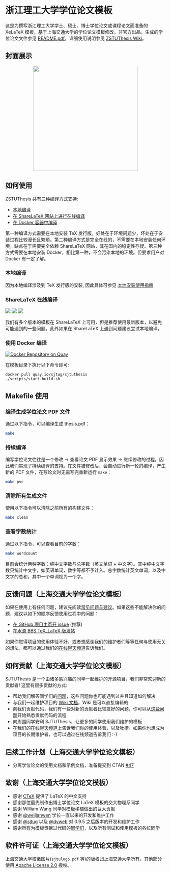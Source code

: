 # 浙江理工大学学位论文模板

这是为撰写浙江理工大学学士、硕士、博士学位论文或课程论文而准备的 XeLaTeX 模板，基于上海交通大学的学位论文模板修改，非官方出品。生成的学位论文文件参见 [README.pdf][README]，详细使用说明参见 [ZSTUThesis Wiki](https://github.com/jerry916/ZSTUThesis/wiki)。

## 封面展示

<div align="center">
    <a href="https://github.com/jerry916/ZSTUThesis/blob/master/thesis.pdf"><img src="./docs/images/bachelor.png" height="330"></a>
</div>

## 如何使用

ZSTUThesis 共有三种编译方式支持:

* [本地编译](#本地编译)
* [在 ShareLaTeX 网站上进行在线编译](#sharelatex-在线编译)
* [在 Docker 容器中编译](#使用-docker-编译)

第一种编译方式需要在本地安装 TeX 发行版，好处在于环境问题少，坏处在于安装过程比较漫长且繁琐。第二种编译方式是完全在线的，不需要在本地安装任何环境，缺点在于需要完全依赖 ShareLaTeX 网站，其在国内的稳定性存疑。第三种方式需要在本地安装 Docker，相比第一种，不会污染本地的环境。但要求用户对 Docker 有一定了解。

### 本地编译

因为本地编译涉及到 TeX 发行版的安装, 因此具体可参见 [本地安装使用指南](https://github.com/sjtug/SJTUThesis/wiki/%E6%9C%AC%E5%9C%B0%E5%AE%89%E8%A3%85%E4%BD%BF%E7%94%A8%E8%AF%B4%E6%98%8E)

### ShareLaTeX 在线编译

[![](https://img.shields.io/badge/ShareLaTeX-v0.10-green.svg)](https://www.sharelatex.com/templates/5a54637e8cd4f9d91b6b6416)
[![](https://img.shields.io/badge/ShareLaTeX-v0.9.5-yellow.svg)](https://www.sharelatex.com/templates/588163ec93a02abc513710fd)
[![](https://img.shields.io/badge/ShareLaTeX-v0.8-yellow.svg)](https://www.sharelatex.com/templates/566ea0fb08f4ac510fbc6b9e)

我们有多个版本的模板在 ShareLaTeX 上可用，但是推荐使用最新版本，以避免可能遇到的一些问题。此外如果在 ShareLaTeX 上遇到问题建议尝试本地编译。

### 使用 Docker 编译

[![Docker Repository on Quay](https://quay.io/repository/sjtug/sjtuthesis/status "Docker Repository on Quay")](https://quay.io/repository/sjtug/sjtuthesis)

在模板目录下执行以下命令即可:

```shell
docker pull quay.io/sjtug/sjtuthesis
./scripts/start-build.sh
```

## Makefile 使用

### 编译生成学位论文 PDF 文件

通过以下指令，可以编译生成 thesis.pdf：

```bash
make
```

### 持续编译

编写学位论文往往是一个修改 -> 查看论文 PDF 显示效果 -> 继续修改的过程。因此我们实现了持续编译的支持。在文件被修改后，会自动进行新一轮的编译，产生新的 PDF 文件，在写论文时无需写完重新运行 `make`：

```bash
make pvc
```

### 清除所有生成文件

使用以下指令可以清除之前所有的构建文件：

```bash
make clean
```

### 查看字数统计

通过以下指令，可以查看目前的字数：

```bash
make wordcount
```

目前会统计两种字数：纯中文字数与总字数（英文单词 + 中文字）。其中纯中文字数只统计中文字，如英语单词，数字等都不予计入。总字数统计英文单词，以及中文字的总和，其中一个单词视为一个字。

## 反馈问题（上海交通大学学位论文模板）

如果在使用上有任何问题，建议先阅读[常见问题与建议](https://github.com/sjtug/SJTUThesis/wiki/%E5%B8%B8%E8%A7%81%E9%97%AE%E9%A2%98%E4%B8%8E%E5%BB%BA%E8%AE%AE)。如果这些不能解决你的问题，建议以如下的顺序反馈使用过程中的问题：

* [在 GitHub 项目主页开 issue](https://github.com/sjtug/SJTUThesis/issues) (推荐)
* [在水源 BBS TeX_LaTeX 版发帖](https://bbs.sjtu.edu.cn/bbsdoc?board=TeX_LaTeX)

如果你觉得项目的使用体验不好，或者想感谢我们的维护者们等等任何与使用无关的想法，都可以通过我们的[在线聊天频道](https://gitter.im/sjtug/SJTUThesis)告诉我们。

## 如何贡献（上海交通大学学位论文模板）

SJTUThesis 是一个由诸多感兴趣的同学一起维护的开源项目，我们非常欢迎新的贡献者! 这里有很多贡献的方式:

* 帮助我们解答同学们的[问题](https://github.com/sjtug/SJTUThesis/issues?utf8=%E2%9C%93&q=is%3Aissue+is%3Aopen+label%3Atype%2Fquestion+)，这些问题你也可能遇到过并且知道如何解决
* 与我们一起维护项目的 [Wiki 文档](https://github.com/sjtug/SJTUThesis/wiki)，Wiki 是可以直接编辑的
* 向我们贡献代码，我们有一些对新的贡献者比较友好的问题，你可以从[这些问题](https://github.com/sjtug/SJTUThesis/issues?q=is%3Aissue+is%3Aopen+label%3Agood-first-issue)开始熟悉贡献代码的流程
* 向周围同学安利 SJTUThesis，让更多的同学使用我们维护的模板
* 在我们的[在线聊天频道上](https://gitter.im/sjtug/SJTUThesis)告诉我们你的使用体验，以及吐槽。如果你也想成为项目的长期维护者，也可以通过在线频道告诉我们 :-)

## 后续工作计划（上海交通大学学位论文模板）

* 分离学位论文的使用文档和示例文档，准备提交到 CTAN [#47](https://github.com/sjtug/SJTUThesis/issues/47)

## 致谢（上海交通大学学位论文模板）

* 感谢 [CTeX](http://www.ctex.org/HomePage) 提供了 LaTeX 的中文支持
* 感谢那位最先制作出博士学位论文 LaTeX 模板的交大物理系同学
* 感谢 William Wang 同学对模板移植做出的巨大贡献
* 感谢 [@weijianwen](https://github.com/weijianwen) 学长一直以来的开发和维护工作
* 感谢 [@sjtug](https://github.com/sjtug) 以及 [@dyweb](https://github.com/dyweb) 对 0.9.5 之后版本的开发和维护工作
* 感谢所有为模板贡献过代码的[同学们](https://github.com/sjtug/SJTUThesis/graphs/contributors)，以及所有测试和使用模板的各位同学

## 软件许可证（上海交通大学学位论文模板）

上海交通大学校徽图片(`sjtulogo.pdf` 等)的版权归上海交通大学所有。其他部分使用 [Apache License 2.0](LICENSE) 授权。

[README]: https://github.com/jerry916/ZSTUThesis/blob/master/thesis.pdf
[1.0.1]: https://github.com/jerry916/ZSTUThesis/releases/tag/1.0.1
